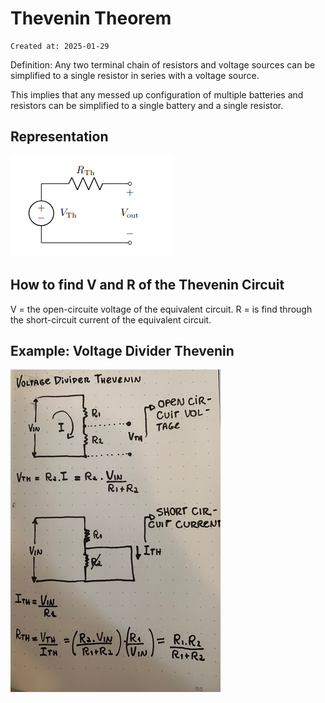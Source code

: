 # Thevenin Theorem

```
Created at: 2025-01-29
```

Definition: Any two terminal chain of resistors and voltage sources can be
simplified to a single resistor in series with a voltage source.

This implies that any messed up configuration of multiple batteries and
resistors can be simplified to a single battery and a single resistor.

## Representation

![img_thevenin_circuit.png](img_thevenin_circuit.png)

## How to find V and R of the Thevenin Circuit

V = the open-circuite voltage of the equivalent circuit.
R = is find through the short-circuit current of the equivalent circuit.

## Example: Voltage Divider Thevenin

![img_thevenin_voltage_divider.jpg](img_thevenin_voltage_divider.jpg)

